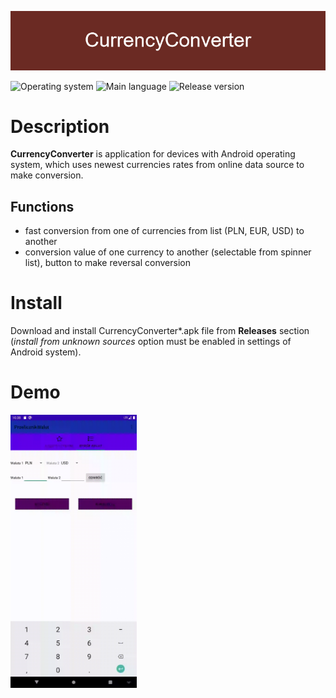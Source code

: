 ﻿![banner](res/banner.png)

![Operating system](https://img.shields.io/badge/OS-Android%208.0%2B-brightgreen)  ![Main language](https://img.shields.io/badge/Main%20language-Java-blue)
![Release version](https://img.shields.io/github/v/tag/arturkowalczyk300/android-currency-converter?color=darkviolet&label=Release)
# Description
**CurrencyConverter** is application for devices with Android operating system, which uses newest currencies rates from online data source to make conversion.

## Functions
* fast conversion from one of currencies from list (PLN, EUR, USD) to another
* conversion value of one currency to another (selectable from spinner list), button to make reversal conversion

# Install
Download and install CurrencyConverter*.apk file from **Releases** section (*install from unknown sources* option must be enabled in settings of Android system).

# Demo
<img src="res/CurrencyConverter_LightTheme.gif" alt="Light theme" width="40%" height="40%">
